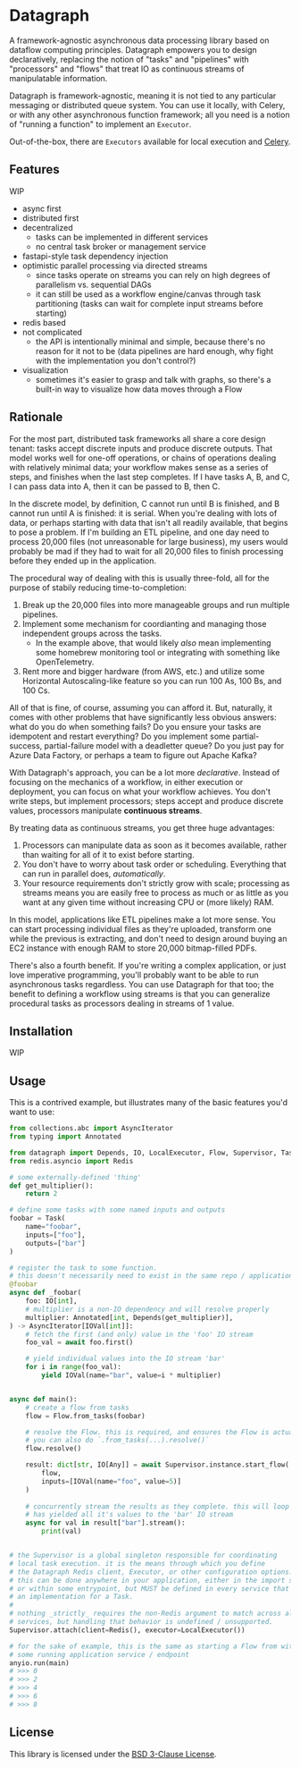 # Datagraph

A framework-agnostic asynchronous data processing library based on dataflow computing principles. Datagraph empowers you to design declaratively, replacing the notion of "tasks" and "pipelines" with "processors" and "flows" that treat IO as continuous streams of manipulatable information.

Datagraph is framework-agnostic, meaning it is not tied to any particular messaging or distributed queue system. You can use it locally, with Celery,
or with any other asynchronous function framework; all you need is a notion of "running a function" to implement an `Executor`.

Out-of-the-box, there are `Executors` available for local execution and [Celery](https://docs.celeryq.dev/en/stable/index.html).

## Features

WIP

- async first
- distributed first
- decentralized
    - tasks can be implemented in different services
    - no central task broker or management service
- fastapi-style task dependency injection
- optimistic parallel processing via directed streams
    - since tasks operate on streams you can rely on high degrees of parallelism vs. sequential DAGs
    - it can still be used as a workflow engine/canvas through task partitioning (tasks can wait for complete input streams before starting)
- redis based
- not complicated
    - the API is intentionally minimal and simple, because there's no reason for it not to be (data pipelines are hard enough, why fight with the implementation you don't control?)
- visualization
    - sometimes it's easier to grasp and talk with graphs, so there's a built-in way to visualize how data moves through a Flow

## Rationale

For the most part, distributed task frameworks all share a core design tenant: tasks accept discrete inputs and produce discrete outputs.
That model works well for one-off operations, or chains of operations dealing with relatively minimal data; your workflow makes sense as a series of steps, and
finishes when the last step completes. If I have tasks A, B, and C, I can pass data into A, then it can be passed to B, then C.

In the discrete model, by definition, C cannot run until B is finished, and B cannot run until A is finished: it is serial. When you're dealing with lots of
data, or perhaps starting with data that isn't all readily available, that begins to pose a problem. If I'm building an ETL pipeline, and one day need to process 20,000 files (not unreasonable for large business), my users would probably be mad if they had to wait for all 20,000 files to finish processing before they ended up in the application.

The procedural way of dealing with this is usually three-fold, all for the purpose of stabily reducing time-to-completion:
1. Break up the 20,000 files into more manageable groups and run multiple pipelines.
2. Implement some mechanism for coordianting and managing those independent groups across the tasks.
    - In the example above, that would likely _also_ mean implementing some homebrew monitoring tool or integrating with something like OpenTelemetry.
3. Rent more and bigger hardware (from AWS, etc.) and utilize some Horizontal Autoscaling-like feature so you can run 100 As, 100 Bs, and 100 Cs.

All of that is fine, of course, assuming you can afford it. But, naturally, it comes with other problems that have significantly less obvious answers: what do you do when something fails? Do you ensure your tasks are idempotent and restart everything? Do you implement some partial-success, partial-failure model with a deadletter queue? Do you just pay for Azure Data Factory, or perhaps a team to figure out Apache Kafka?

With Datagraph's approach, you can be a lot more _declarative_. Instead of focusing on the mechanics of a workflow, in either execution or deployment, you can focus on what your workflow achieves. You don't write steps, but implement processors; steps accept and produce discrete values, processors manipulate **continuous streams**.

By treating data as continuous streams, you get three huge advantages:
1. Processors can manipulate data as soon as it becomes available, rather than waiting for all of it to exist before starting.
2. You don't have to worry about task order or scheduling. Everything that can run in parallel does, _automatically_.
3. Your resource requirements don't strictly grow with scale; processing as streams means you are easily free to process as much or as little as you want at any given time without increasing CPU or (more likely) RAM.

In this model, applications like ETL pipelines make a lot more sense. You can start processing individual files as they're uploaded, transform one while the previous is extracting, and don't need to design around buying an EC2 instance with enough RAM to store 20,000 bitmap-filled PDFs.

There's also a fourth benefit. If you're writing a complex application, or just love imperative programming, you'll probably want to be able to run asynchronous tasks regardless. You can use Datagraph for that too; the benefit to defining a workflow using streams is that you can generalize procedural tasks as processors dealing in streams of 1 value.

## Installation

WIP

## Usage

This is a contrived example, but illustrates many of the basic features you'd want to use:

```python
from collections.abc import AsyncIterator
from typing import Annotated

from datagraph import Depends, IO, LocalExecutor, Flow, Supervisor, Task
from redis.asyncio import Redis

# some externally-defined 'thing'
def get_multiplier():
    return 2

# define some tasks with some named inputs and outputs
foobar = Task(
    name="foobar",
    inputs=["foo"],
    outputs=["bar"]
)

# register the task to some function.
# this doesn't necessarily need to exist in the same repo / application / service that starts the Flow
@foobar
async def _foobar(
    foo: IO[int],
    # multiplier is a non-IO dependency and will resolve properly
    multiplier: Annotated[int, Depends(get_multiplier)],
) -> AsyncIterator[IOVal[int]]:
    # fetch the first (and only) value in the 'foo' IO stream
    foo_val = await foo.first()

    # yield individual values into the IO stream 'bar'
    for i in range(foo_val):
        yield IOVal(name="bar", value=i * multiplier)


async def main():
    # create a flow from tasks
    flow = Flow.from_tasks(foobar)

    # resolve the Flow. this is required, and ensures the Flow is actually executable.
    # you can also do `.from_tasks(...).resolve()`
    flow.resolve()

    result: dict[str, IO[Any]] = await Supervisor.instance.start_flow(
        flow, 
        inputs=[IOVal(name="foo", value=5)]
    )
    
    # concurrently stream the results as they complete. this will loop until foobar
    # has yielded all it's values to the 'bar' IO stream
    async for val in result["bar"].stream():
        print(val)


# the Supervisor is a global singleton responsible for coordinating
# local task execution. it is the means through which you define
# the Datagraph Redis client, Executor, or other configuration options.
# this can be done anywhere in your application, either in the import scope
# or within some entrypoint, but MUST be defined in every service that provides
# an implementation for a Task.
#
# nothing _strictly_ requires the non-Redis argument to match across all task
# services, but handling that behavior is undefined / unsupported.
Supervisor.attach(client=Redis(), executor=LocalExecutor())

# for the sake of example, this is the same as starting a Flow from within
# some running application service / endpoint
anyio.run(main)
# >>> 0
# >>> 2
# >>> 4
# >>> 6
# >>> 8
```

## License

This library is licensed under the [BSD 3-Clause License](./LICENSE).
